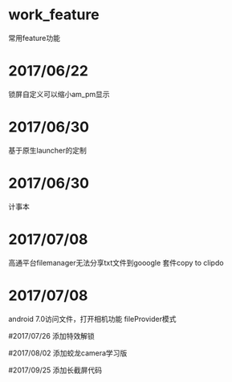 # work_feature
常用feature功能

# 2017/06/22
锁屏自定义可以缩小am_pm显示

# 2017/06/30
基于原生launcher的定制

# 2017/06/30
计事本

# 2017/07/08
高通平台filemanager无法分享txt文件到gooogle 套件copy to clipdo

# 2017/07/08
android 7.0访问文件，打开相机功能 fileProvider模式

#2017/07/26
添加特效解锁

#2017/08/02
添加蛟龙camera学习版

#2017/09/25
添加长截屏代码
